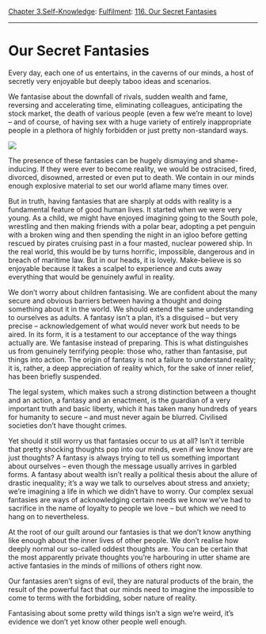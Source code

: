[Chapter 3.Self-Knowledge](https://www.theschooloflife.com/thebookoflife/category/self-knowledge/): [Fulfilment](https://www.theschooloflife.com/thebookoflife/category/self-knowledge/fulfilment/): [116. Our Secret Fantasies](https://www.theschooloflife.com/thebookoflife/fantasy-vs-reality/)

* * *

# Our Secret Fantasies

Every day, each one of us entertains, in the caverns of our minds, a host of secretly very enjoyable but deeply taboo ideas and scenarios.

We fantasise about the downfall of rivals, sudden wealth and fame, reversing and accelerating time, eliminating colleagues, anticipating the stock market, the death of various people (even a few we’re meant to love) – and of course, of having sex with a huge variety of entirely inappropriate people in a plethora of highly forbidden or just pretty non-standard ways.

![](https://s3-eu-west-1.amazonaws.com/lot-images.atgmedia.com/SR/10099/2896745/253-2014331114313_540x360.jpg)

The presence of these fantasies can be hugely dismaying and shame-inducing. If they were ever to become reality, we would be ostracised, fired, divorced, disowned, arrested or even put to death. We contain in our minds enough explosive material to set our world aflame many times over.

But in truth, having fantasies that are sharply at odds with reality is a fundamental feature of good human lives. It started when we were very young. As a child, we might have enjoyed imagining going to the South pole, wrestling and then making friends with a polar bear, adopting a pet penguin with a broken wing and then spending the night in an igloo before getting rescued by pirates cruising past in a four masted, nuclear powered ship. In the real world, this would be by turns horrific, impossible, dangerous and in breach of maritime law. But in our heads, it is lovely. Make-believe is so enjoyable because it takes a scalpel to experience and cuts away everything that would be genuinely awful in reality.

We don’t worry about children fantasising. We are confident about the many secure and obvious barriers between having a thought and doing something about it in the world. We should extend the same understanding to ourselves as adults. A fantasy isn’t a plan, it’s a disguised – but very precise – acknowledgement of what would never work but needs to be aired. In its form, it is a testament to our acceptance of the way things actually are. We fantasise instead of preparing. This is what distinguishes us from genuinely terrifying people: those who, rather than fantasise, put things into action. The origin of fantasy is not a failure to understand reality; it is, rather, a deep appreciation of reality which, for the sake of inner relief, has been briefly suspended.

The legal system, which makes such a strong distinction between a thought and an action, a fantasy and an enactment, is the guardian of a very important truth and basic liberty, which it has taken many hundreds of years for humanity to secure – and must never again be blurred.&nbsp;Civilised societies don’t have thought crimes.

Yet should it still worry us that fantasies occur to us at all? Isn’t it terrible that pretty shocking thoughts pop into our minds, even if we know they are just thoughts? A fantasy is always trying to tell us something important about ourselves – even though the message usually arrives in garbled forms. A fantasy about wealth isn’t really a political thesis about the allure of drastic inequality; it’s a way we talk to ourselves about stress and anxiety; we’re imagining a life in which we didn’t have to worry. Our complex sexual fantasies are ways of acknowledging certain needs we know we’ve had to sacrifice in the name of loyalty to people we love – but which we need to hang on to nevertheless. &nbsp;

At the root of our guilt around our fantasies is that we don’t know anything like enough about the inner lives of other people. We don’t realise how deeply normal our so-called oddest thoughts are. You can be certain that the most apparently private thoughts you’re harbouring in utter shame are active fantasies in the minds of millions of others right now.

Our fantasies aren’t signs of evil, they are natural products of the brain, the result of the powerful fact that our minds need to imagine the impossible to come to terms with the forbidding, sober nature of reality.

Fantasising about some pretty wild things isn’t a sign we’re weird, it’s evidence we don’t yet know other people well enough.
